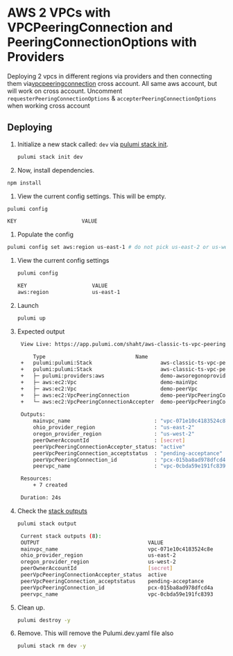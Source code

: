 # AWS 2 VPCs with VPCPeeringConnection and PeeringConnectionOptions with Providers
  Deploying 2 vpcs in different regions via providers and then connecting them via[vpcpeeringconnection](https://www.pulumi.com/registry/packages/aws/api-docs/ec2/peeringconnectionoptions/#cross-account-usage) cross account. All same aws account, but will work on cross account.  Uncomment `requesterPeeringConnectionOptions` & `accepterPeeringConnectionOptions` when working cross account

## Deploying

 1. Initialize a new stack called: `dev` via [pulumi stack init](https://www.pulumi.com/docs/reference/cli/pulumi_stack_init/).
      ```bash
      pulumi stack init dev
      ```

 1. Now, install dependencies.

   ```bash
   npm install
   ```

 1. View the current config settings. This will be empty.
   ```bash
   pulumi config
   ```
   
   ```bash
   KEY                     VALUE
   ```
 1. Populate the config

   ```bash
   pulumi config set aws:region us-east-1 # do not pick us-east-2 or us-west-2 since we are using them as providers
   ```

1. View the current config settings
   ```bash
   pulumi config
   ```

   ```bash
   KEY                     VALUE
   aws:region              us-east-1
   ```

1. Launch
   ```bash
   pulumi up
   ```

1. Expected output

   ```bash
    View Live: https://app.pulumi.com/shaht/aws-classic-ts-vpc-peeringconnectionoption-providers/dev/updates/71

        Type                             Name                                                      Status       
    +   pulumi:pulumi:Stack                      aws-classic-ts-vpc-peeringconnectionoption-providers-dev  creating     
    +   pulumi:pulumi:Stack                      aws-classic-ts-vpc-peeringconnectionoption-providers-dev  created     
    +   ├─ pulumi:providers:aws                  demo-awsoregonoprovider                                   created    
    +   ├─ aws:ec2:Vpc                           demo-mainVpc                                              created    
    +   ├─ aws:ec2:Vpc                           demo-peerVpc                                              created    
    +   ├─ aws:ec2:VpcPeeringConnection          demo-peerVpcPeeringConnection                             created    
    +   └─ aws:ec2:VpcPeeringConnectionAccepter  demo-peerVpcPeeringConnectionAccepter                     created    
    
    Outputs:
        mainvpc_name                           : "vpc-071e10c4183524c8e"
        ohio_provider_region                   : "us-east-2"
        oregon_provider_region                 : "us-west-2"
        peerOwnerAccountId                     : [secret]
        peerVpcPeeringConnectionAccepter_status: "active"
        peerVpcPeeringConnection_acceptstatus  : "pending-acceptance"
        peerVpcPeeringConnection_id            : "pcx-015ba8ad978dfcd4a"
        peervpc_name                           : "vpc-0cbda59e191fc8393"

    Resources:
        + 7 created

    Duration: 24s
    ```

1. Check the  [stack outputs](https://www.pulumi.com/docs/reference/cli/pulumi_stack_output/)

   ```bash
   pulumi stack output
   ```

   ```bash
    Current stack outputs (8):
    OUTPUT                                   VALUE
    mainvpc_name                             vpc-071e10c4183524c8e
    ohio_provider_region                     us-east-2
    oregon_provider_region                   us-west-2
    peerOwnerAccountId                       [secret]
    peerVpcPeeringConnectionAccepter_status  active
    peerVpcPeeringConnection_acceptstatus    pending-acceptance
    peerVpcPeeringConnection_id              pcx-015ba8ad978dfcd4a
    peervpc_name                             vpc-0cbda59e191fc8393
   ```

1. Clean up.  
   ```bash
   pulumi destroy -y
   ```

1. Remove.   This will remove the Pulumi.dev.yaml file also
   ```bash
   pulumi stack rm dev -y
   ```